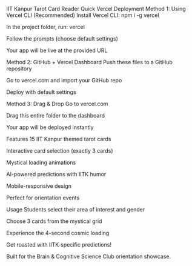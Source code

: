 IIT Kanpur Tarot Card Reader
Quick Vercel Deployment
Method 1: Using Vercel CLI (Recommended)
Install Vercel CLI: npm i -g vercel

In the project folder, run: vercel

Follow the prompts (choose default settings)

Your app will be live at the provided URL

Method 2: GitHub + Vercel Dashboard
Push these files to a GitHub repository

Go to vercel.com and import your GitHub repo

Deploy with default settings

Method 3: Drag & Drop
Go to vercel.com

Drag this entire folder to the dashboard

Your app will be deployed instantly

Features
15 IIT Kanpur themed tarot cards

Interactive card selection (exactly 3 cards)

Mystical loading animations

AI-powered predictions with IITK humor

Mobile-responsive design

Perfect for orientation events

Usage
Students select their area of interest and gender

Choose 3 cards from the mystical grid

Experience the 4-second cosmic loading

Get roasted with IITK-specific predictions!

Built for the Brain & Cognitive Science Club orientation showcase.